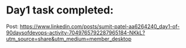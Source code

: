 # Day1 task completed:

Post: 
https://www.linkedin.com/posts/sumit-patel-aa6264240_day1-of-90daysofdevops-activity-7049765792287965184-NKkL?utm_source=share&utm_medium=member_desktop



